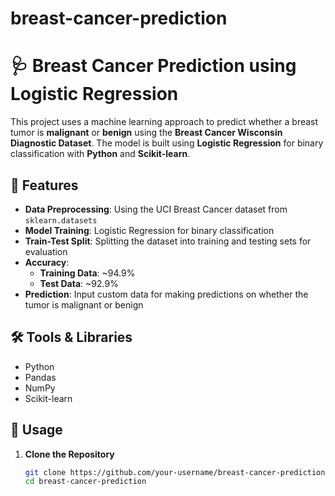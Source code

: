 # breast-cancer-prediction
# 🩺 Breast Cancer Prediction using Logistic Regression

This project uses a machine learning approach to predict whether a breast tumor is **malignant** or **benign** using the **Breast Cancer Wisconsin Diagnostic Dataset**. The model is built using **Logistic Regression** for binary classification with **Python** and **Scikit-learn**.

## 🔑 Features
- **Data Preprocessing**: Using the UCI Breast Cancer dataset from `sklearn.datasets`
- **Model Training**: Logistic Regression for binary classification
- **Train-Test Split**: Splitting the dataset into training and testing sets for evaluation
- **Accuracy**:
  - **Training Data**: ~94.9%
  - **Test Data**: ~92.9%
- **Prediction**: Input custom data for making predictions on whether the tumor is malignant or benign

## 🛠 Tools & Libraries
- Python
- Pandas
- NumPy
- Scikit-learn

## 🚀 Usage

1. **Clone the Repository**
   ```bash
   git clone https://github.com/your-username/breast-cancer-prediction.git
   cd breast-cancer-prediction

